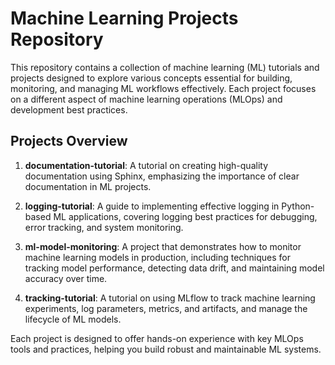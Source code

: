 # Machine Learning Projects Repository

This repository contains a collection of machine learning (ML) tutorials and projects designed to explore various concepts essential for building, monitoring, and managing ML workflows effectively. Each project focuses on a different aspect of machine learning operations (MLOps) and development best practices.

## Projects Overview

1. **documentation-tutorial**: A tutorial on creating high-quality documentation using Sphinx, emphasizing the importance of clear documentation in ML projects.

2. **logging-tutorial**: A guide to implementing effective logging in Python-based ML applications, covering logging best practices for debugging, error tracking, and system monitoring.

3. **ml-model-monitoring**: A project that demonstrates how to monitor machine learning models in production, including techniques for tracking model performance, detecting data drift, and maintaining model accuracy over time.

4. **tracking-tutorial**: A tutorial on using MLflow to track machine learning experiments, log parameters, metrics, and artifacts, and manage the lifecycle of ML models.

Each project is designed to offer hands-on experience with key MLOps tools and practices, helping you build robust and maintainable ML systems.